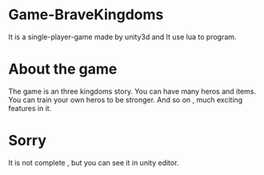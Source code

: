 # Game-BraveKingdoms
It is a single-player-game made by unity3d and It use lua to program.

# About the game
The game is an three kingdoms story.
You can have many heros and items.
You can train your own heros to be stronger.
And so on , much exciting features in it.

# Sorry
It is not complete , but you can see it in unity editor.
